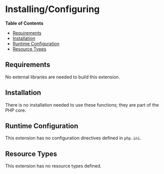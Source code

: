 Installing/Configuring
======================

**Table of Contents**

-   [Requirements](/array/setup.html#Requirements)
-   [Installation](/array/setup.html#Installation)
-   [Runtime Configuration](/array/setup.html#Runtime%20Configuration)
-   [Resource Types](/array/setup.html#Resource%20Types)

Requirements
------------

No external libraries are needed to build this extension.

Installation
------------

There is no installation needed to use these functions; they are part of
the PHP core.

Runtime Configuration
---------------------

This extension has no configuration directives defined in `php.ini`.

Resource Types
--------------

This extension has no resource types defined.
